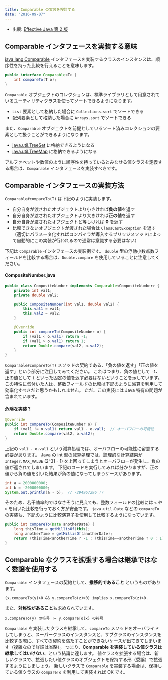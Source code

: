 ```yaml
---
title: Comparable の実装を検討する
date: "2016-09-07"
---
```


* 出展: <a href="http://hb.afl.rakuten.co.jp/hgc/144180a1.9ac213ee.144180a2.e4d0f394/?pc=http%3a%2f%2fitem.rakuten.co.jp%2fbook%2f12699391%2f%3fscid%3daf_link_txt&amp;m=http%3a%2f%2fm.rakuten.co.jp%2fbook%2fi%2f16859484%2f" target="_blank">Effective Java 第 2 版</a>

Comparable インタフェースを実装する意味
----

[java.lang.Comparable](https://docs.oracle.com/javase/8/docs/api/java/lang/Comparable.html) インタフェースを実装するクラスのインスタンスは、順序性を持った比較を行えることを意味します。

```java
public interface Comparable<T> {
    int compareTo(T o);
}
```

`Comparable` オブジェクトのコレクションは、標準ライブラリとして用意されているユーティリティクラスを使ってソートできるようになります。

* `List` 要素として格納した場合に `Collections.sort` でソートできる
* 配列要素として格納した場合に `Arrays.sort` でソートできる

また、`Comparable` オブジェクトを前提としているソート済みコレクションの要素として扱うことができるようになります。

* [java.util.TreeSet](https://docs.oracle.com/javase/8/docs/api/java/util/TreeSet.html) に格納できるようになる
* [java.util.TreeMap](https://docs.oracle.com/javase/8/docs/api/java/util/TreeMap.html) に格納できるようになる

アルファベットや数値のように順序性を持っているとみなせる値クラスを定義する場合は、`Comparable` インタフェースを実装すべきです。


Comparable インタフェースの実装方法
----

`Comparable#compareTo(T)` は下記のように実装します。

* 自分自身が渡されたオブジェクトより小さければ**負の値**を返す
* 自分自身が渡されたオブジェクトより大きければ**正の値**を返す
* 自分自身が渡されたオブジェクトと等しければ **0** を返す
* 比較できないオブジェクトが渡された場合は `ClassCastException` を返す（適切にパラメータ化すればコンパイラが導入するブリッジメソッドによって自動的にこの実装が行われるので通常は意識する必要はない）

下記は `Comparable` インタフェースの実装例です。
`double` 型の浮動小数点数フィールドを比較する場合は、`Double.compare` を使用していることに注意してください。

#### CompositeNumber.java

```java
public class CompositeNumber implements Comparable<CompositeNumber> {
    private int val1;
    private double val2;

    public CompositeNumber(int val1, double val2) {
        this.val1 = val1;
        this.val2 = val2;
    }

    @Override
    public int compareTo(CompositeNumber o) {
        if (val1 < o.val1) return -1;
        if (val1 > o.val1) return 1;
        return Double.compare(val2, o.val2);
    }
}
```

`Comparable#compareTo(T)` メソッドの契約である、「負の値を返す」「正の値を返す」という部分に注目してみてください。
これはつまり、負の値として `-1`、正の値として `1` といった固定の値を返す必要はないということを示しています。
この特性に気付いた人は、整数フィールドの比較は下記のように減算を利用して効率化すべきだと思うかもしれません。
ただ、この実装には Java 特有の問題が含まれています。

#### 危険な実装？

```java
@Override
public int compareTo(CompositeNumber o) {
    if (val1 != o.val1) return val1 - o.val1;  // オーバフローの可能性
    return Double.compare(val2, o.val2);
}
```

上記の `val1 - o.val1` という減算処理では、オーバフローの可能性に留意する必要があります。
Java の int 型の減算処理では、論理的な計算結果が `Integer.MAX_VALUE` (2^31 - 1) を上回ってしまうとオーバフローが発生し、負の値が返されてしまいます。
下記のコードを実行してみれば分かりますが、正の値から負の値を引いた結果が負の値になってしまうケースがあります。

```java
int a = 2000000000;
int b = -2000000000;
System.out.println(a - b);  // -294967296 !?
```

そのため、若干効率的ではなさそうに見えても、整数フィールドの比較には `<` や `>` を用いた比較を行っておく方が安全です。
`java.util.Date` などの `compareTo` の実装も、下記のように比較演算子を使用して比較するようになっています。

```java
public int compareTo(Date anotherDate) {
    long thisTime = getMillisOf(this);
    long anotherTime = getMillisOf(anotherDate);
    return (thisTime<anotherTime ? -1 : (thisTime==anotherTime ? 0 : 1));
}
```


Comparable なクラスを拡張する場合は継承ではなく委譲を使用する
----

`Comparable` インタフェースの契約として、**推移的であること** というものがあります。

```
(x.compareTo(y)>0 && y.compareTo(z)>0) implies x.compareTo(z)>0.
```

また、**対称性があること**も求められています。

```
x.compareTo(y) の符号 != y.compareTo(x) の符号
```

`Comparable` を実装したクラスを継承して、`compareTo` メソッドをオーバライドしてしまうと、スーパークラスのインスタンスと、サブクラスのインスタンスを比較する際に、すべての契約を満たすことができないケースが出てきてしまいます（複雑なので詳細は省略）。
つまり、**Comparable を実装している値クラスは継承してはいけない**、という結論に達します。
値クラスを拡張する場合は、新しいクラスで、拡張したい値クラスのオブジェクトを保持する形（委譲）で拡張するようにしましょう。
新しいクラスで `Comparable` を実装する場合は、保持している値クラスの `compareTo` を利用して実装すれば OK です。

